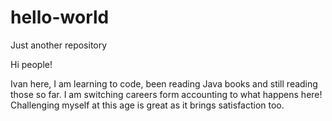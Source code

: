 # hello-world
Just another repository

Hi people!

Ivan here, I am learning to code, been reading Java books and still reading those so far.
I am switching careers form accounting to what happens here!
Challenging myself at this age is great as it brings satisfaction too.
